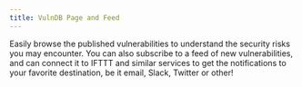 ```yaml
---
title: VulnDB Page and Feed
---
```


Easily browse the published vulnerabilities to understand the security risks you may encounter. You can also subscribe to a feed of new vulnerabilities, and can connect it to IFTTT and similar services to get the notifications to your favorite destination, be it email, Slack, Twitter or other!
